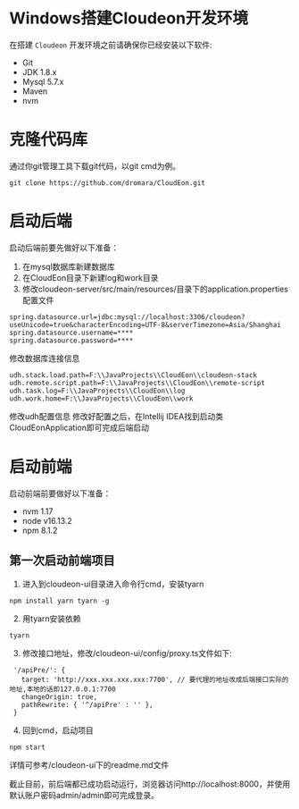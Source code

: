
# Windows搭建Cloudeon开发环境
在搭建 `Cloudeon` 开发环境之前请确保你已经安装以下软件:
- Git
- JDK 1.8.x
- Mysql 5.7.x
- Maven
- nvm
# 克隆代码库
通过你git管理工具下载git代码，以git cmd为例。
```
git clone https://github.com/dromara/CloudEon.git
```
# 启动后端
启动后端前要先做好以下准备：
1. 在mysql数据库新建数据库
2. 在CloudEon目录下新建log和work目录
3. 修改cloudeon-server/src/main/resources/目录下的application.properties配置文件
```
spring.datasource.url=jdbc:mysql://localhost:3306/cloudeon?useUnicode=true&characterEncoding=UTF-8&serverTimezone=Asia/Shanghai
spring.datasource.username=****
spring.datasource.password=****
```
修改数据库连接信息
```
udh.stack.load.path=F:\\JavaProjects\\CloudEon\\cloudeon-stack
udh.remote.script.path=F:\\JavaProjects\\CloudEon\\remote-script
udh.task.log=F:\\JavaProjects\\CloudEon\\log
udh.work.home=F:\\JavaProjects\\CloudEon\\work
```
修改udh配置信息
修改好配置之后，在Intellij IDEA找到启动类CloudEonApplication即可完成后端启动
# 启动前端
启动前端前要做好以下准备：
- nvm 1.17
- node v16.13.2
- npm 8.1.2
## 第一次启动前端项目
1. 进入到cloudeon-ui目录进入命令行cmd，安装tyarn
```
npm install yarn tyarn -g
```
2. 用tyarn安装依赖
```
tyarn
```
3. 修改接口地址，修改/cloudeon-ui/config/proxy.ts文件如下:
```
 '/apiPre/': {
   target: 'http://xxx.xxx.xxx.xxx:7700', // 要代理的地址改成后端接口实际的地址,本地的话即127.0.0.1:7700
   changeOrigin: true,
   pathRewrite: { '^/apiPre' : '' },
 }
```
4. 回到cmd，启动项目
```
npm start
```
详情可参考/cloudeon-ui下的readme.md文件

截止目前，前后端都已成功启动运行，浏览器访问http://localhost:8000，并使用默认账户密码admin/admin即可完成登录。